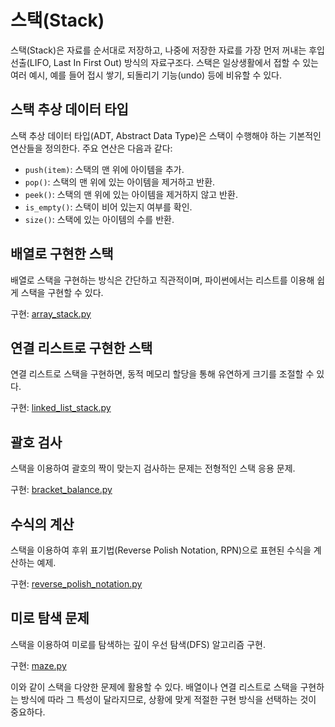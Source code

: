 # 스택(Stack)

스택(Stack)은 자료를 순서대로 저장하고, 나중에 저장한 자료를 가장 먼저 꺼내는 후입선출(LIFO, Last In First Out) 방식의 자료구조다.
스택은 일상생활에서 접할 수 있는 여러 예시, 예를 들어 접시 쌓기, 되돌리기 기능(undo) 등에 비유할 수 있다. 

## 스택 추상 데이터 타입

스택 추상 데이터 타입(ADT, Abstract Data Type)은 스택이 수행해야 하는 기본적인 연산들을 정의한다.
주요 연산은 다음과 같다:

- `push(item)`: 스택의 맨 위에 아이템을 추가.
- `pop()`: 스택의 맨 위에 있는 아이템을 제거하고 반환.
- `peek()`: 스택의 맨 위에 있는 아이템을 제거하지 않고 반환.
- `is_empty()`: 스택이 비어 있는지 여부를 확인.
- `size()`: 스택에 있는 아이템의 수를 반환.

## 배열로 구현한 스택

배열로 스택을 구현하는 방식은 간단하고 직관적이며,
파이썬에서는 리스트를 이용해 쉽게 스택을 구현할 수 있다.

구현: [array_stack.py](https://github.com/pacho-h/data-structure-in-python/blob/main/3-Stack/array_stack.py)

## 연결 리스트로 구현한 스택

연결 리스트로 스택을 구현하면, 동적 메모리 할당을 통해 유연하게 크기를 조절할 수 있다.

구현: [linked_list_stack.py](https://github.com/pacho-h/data-structure-in-python/blob/main/3-Stack/linked_list_stack.py)

## 괄호 검사

스택을 이용하여 괄호의 짝이 맞는지 검사하는 문제는 전형적인 스택 응용 문제.

구현: [bracket_balance.py](https://github.com/pacho-h/data-structure-in-python/blob/main/3-Stack/bracket_balance.py)

## 수식의 계산

스택을 이용하여 후위 표기법(Reverse Polish Notation, RPN)으로 표현된 수식을 계산하는 예제.

구현: [reverse_polish_notation.py](https://github.com/pacho-h/data-structure-in-python/blob/main/3-Stack/reverse_polish_notation.py)

## 미로 탐색 문제

스택을 이용하여 미로를 탐색하는 깊이 우선 탐색(DFS) 알고리즘 구현.

구현: [maze.py](https://github.com/pacho-h/data-structure-in-python/blob/main/3-Stack/maze.py)

이와 같이 스택을 다양한 문제에 활용할 수 있다. 배열이나 연결 리스트로 스택을 구현하는 방식에 따라 그 특성이 달라지므로, 상황에 맞게 적절한 구현 방식을 선택하는 것이 중요하다.
